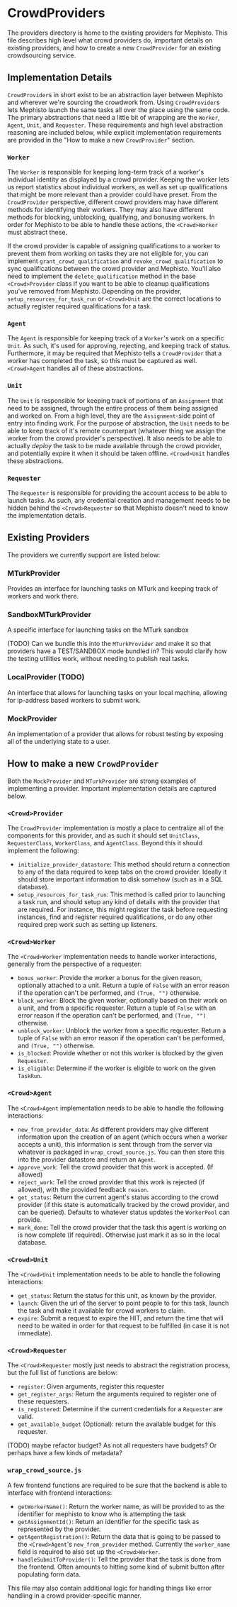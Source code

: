 # CrowdProviders
The providers directory is home to the existing providers for Mephisto. This file describes high level what crowd providers do, important details on existing providers, and how to create a new `CrowdProvider` for an existing crowdsourcing service.

## Implementation Details
`CrowdProvider`s in short exist to be an abstraction layer between Mephisto and wherever we're sourcing the crowdwork from. Using `CrowdProvider`s lets Mephisto launch the same tasks all over the place using the same code. The primary abstractions that need a little bit of wrapping are the `Worker`, `Agent`, `Unit`, and `Requester`. These requirements and high level abstraction reasoning are included below, while explicit implementation requirements are provided in the "How to make a new `CrowdProvider`" section.

### `Worker`
The `Worker` is responsible for keeping long-term track of a worker's individual identity as displayed by a crowd provider. Keeping the worker lets us report statistics about individual workers, as well as set up qualifications that might be more relevant than a provider could have preset. From the `CrowdProvider` perspective, different crowd providers may have different methods for identifying their workers. They may also have different methods for blocking, unblocking, qualifying, and bonusing workers. In order for Mephisto to be able to handle these actions, the `<Crowd>Worker` must abstract these. 

If the crowd provider is capable of assigning qualifications to a worker to prevent them from working on tasks they are not eligible for, you can implement `grant_crowd_qualification` and `revoke_crowd_qualification` to sync qualifications between the crowd provider and Mephisto. You'll also need to implement the `delete_qualification` method in the base `<Crowd>Provider` class if you want to be able to cleanup qualifications you've removed from Mephisto. Depending on the provider, `setup_resources_for_task_run` or `<Crowd>Unit` are the correct locations to actually register required qualifications for a task.

### `Agent`
The `Agent` is responsible for keeping track of a `Worker`'s work on a specific `Unit`. As such, it's used for approving, rejecting, and keeping track of status. Furthermore, it may be required that Mephisto tells a `CrowdProvider` that a worker has completed the task, so this must be captured as well. `<Crowd>Agent` handles all of these abstractions.

### `Unit`
The `Unit` is responsible for keeping track of portions of an `Assignment` that need to be assigned, through the entire process of them being assigned and worked on. From a high level, they are the `Assignment`-side point of entry into finding work. For the purpose of abstraction, the `Unit` needs to be able to keep track of it's remote counterpart (whatever thing we assign the worker from the crowd provider's perspective). It also needs to be able to actually _deploy_ the task to be made available through the crowd provider, and potentially expire it when it should be taken offline. `<Crowd>Unit` handles these abstractions.

### `Requester`
The `Requester` is responsible for providing the account access to be able to launch tasks. As such, any credential creation and management needs to be hidden behind the `<Crowd>Requester` so that Mephisto doesn't need to know the implementation details.

## Existing Providers
The providers we currently support are listed below:

### MTurkProvider
Provides an interface for launching tasks on MTurk and keeping track of workers and work there.

### SandboxMTurkProvider
A specific interface for launching tasks on the MTurk sandbox

(TODO) Can we bundle this into the `MTurkProvider` and make it so that providers have a TEST/SANDBOX mode bundled in? This would clarify how the testing utilities work, without needing to publish real tasks.

### LocalProvider (TODO)
An interface that allows for launching tasks on your local machine, allowing for ip-address based workers to submit work.

### MockProvider
An implementation of a provider that allows for robust testing by exposing all of the underlying state to a user.

## How to make a new `CrowdProvider`
Both the `MockProvider` and `MTurkProvider` are strong examples of implementing a provider. Important implementation details are captured below.

### `<Crowd>Provider`
The `CrowdProvider` implementation is mostly a place to centralize all of the components for this provider, and as such it should set `UnitClass`, `RequesterClass`, `WorkerClass`, and `AgentClass`. Beyond this it should implement the following:
- `initialize_provider_datastore`: This method should return a connection to any of the data required to keep tabs on the crowd provider. Ideally it should store important information to disk somehow (such as in a SQL database).
- `setup_resources_for_task_run`: This method is called prior to launching a task run, and should setup any kind of details with the provider that are required. For instance, this might register the task before requesting instances, find and register required qualifications, or do any other required prep work such as setting up listeners.

### `<Crowd>Worker`
The `<Crowd>Worker` implementation needs to handle worker interactions, generally from the perspective of a requester:
- `bonus_worker`: Provide the worker a bonus for the given reason, optionally attached to a unit. Return a tuple of `False` with an error reason if the operation can't be performed, and `(True, "")` otherwise.
- `block_worker`: Block the given worker, optionally based on their work on a unit, and from a specific requester. Return a tuple of `False` with an error reason if the operation can't be performed, and `(True, "")` otherwise.
- `unblock_worker`: Unblock the worker from a specific requester. Return a tuple of `False` with an error reason if the operation can't be performed, and `(True, "")` otherwise.
- `is_blocked`: Provide whether or not this worker is blocked by the given `Requester`.
- `is_eligible`: Determine if the worker is eligible to work on the given `TaskRun`.


### `<Crowd>Agent`
The `<Crowd>Agent` implementation needs to be able to handle the following interactions:
- `new_from_provider_data`: As different providers may give different information upon the creation of an agent (which occurs when a worker accepts a unit), this information is sent through from the server via whatever is packaged in `wrap_crowd_source.js`. You can then store this into the provider datastore and return an `Agent`.
- `approve_work`: Tell the crowd provider that this work is accepted. (If allowed)
- `reject_work`: Tell the crowd provider that this work is rejected (if allowed), with the provided feedback `reason`.
- `get_status`: Return the current agent's status according to the crowd provider (if this state is automatically tracked by the crowd provider, and can be queried). Defaults to whatever status updates the `WorkerPool` can provide.
- `mark_done`: Tell the crowd provider that the task this agent is working on is now complete (if required). Otherwise just mark it as so in the local database.

### `<Crowd>Unit`
The `<Crowd>Unit` implementation needs to be able to handle the following interactions:
- `get_status`: Return the status for this unit, as known by the provider.
- `launch`: Given the url of the server to point people to for this task, launch the task and make it available for crowd workers to claim.
- `expire`: Submit a request to expire the HIT, and return the time that will need to be waited in order for that request to be fulfilled (in case it is not immediate).

### `<Crowd>Requester`
The `<Crowd>Requester` mostly just needs to abstract the registration process, but the full list of functions are below:
- `register`: Given arguments, register this requester
- `get_register_args`: Return the arguments required to register one of these requesters. 
- `is_registered`: Determine if the current credentials for a `Requester` are valid.
- `get_available_budget` (Optional): return the available budget for this requester.

(TODO) maybe refactor budget? As not all requesters have budgets? Or perhaps have a few kinds of metadata?

### `wrap_crowd_source.js`
A few frontend functions are required to be sure that the backend is able to interface with frontend interactions:
- `getWorkerName()`: Return the worker name, as will be provided to as the identifier for mephisto to know who is attempting the task
- `getAssignmentId()`: Return an identifier for the specific task as represented by the provider.
- `getAgentRegistration()`: Return the data that is going to be passed to the `<Crowd>Agent`'s `new_from_provider` method. Currently the `worker_name` field is required to also set up the `<Crowd>Worker`.
- `handleSubmitToProvider()`: Tell the provider that the task is done from the frontend. Often amounts to hitting some kind of submit button after populating form data.

This file may also contain additional logic for handling things like error handling in a crowd provider-specific manner.